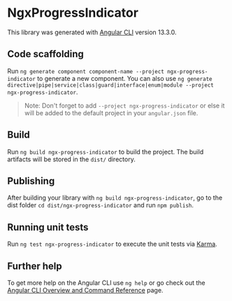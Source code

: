 # NgxProgressIndicator

This library was generated with [Angular CLI](https://github.com/angular/angular-cli) version 13.3.0.

## Code scaffolding

Run `ng generate component component-name --project ngx-progress-indicator` to generate a new component. You can also use `ng generate directive|pipe|service|class|guard|interface|enum|module --project ngx-progress-indicator`.
> Note: Don't forget to add `--project ngx-progress-indicator` or else it will be added to the default project in your `angular.json` file. 

## Build

Run `ng build ngx-progress-indicator` to build the project. The build artifacts will be stored in the `dist/` directory.

## Publishing

After building your library with `ng build ngx-progress-indicator`, go to the dist folder `cd dist/ngx-progress-indicator` and run `npm publish`.

## Running unit tests

Run `ng test ngx-progress-indicator` to execute the unit tests via [Karma](https://karma-runner.github.io).

## Further help

To get more help on the Angular CLI use `ng help` or go check out the [Angular CLI Overview and Command Reference](https://angular.io/cli) page.

